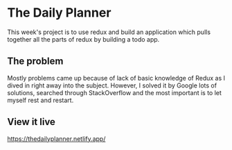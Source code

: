 # The Daily Planner

This week's project is to use redux and build an application which pulls together all the parts of redux by building a todo app.

## The problem

Mostly problems came up because of lack of basic knowledge of Redux as I dived in right away into the subject. However, I solved it by Google lots of solutions, searched through StackOverflow and the most important is to let myself rest and restart.

## View it live

https://thedailyplanner.netlify.app/

